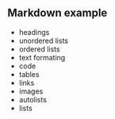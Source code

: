 ## Markdown example


- headings
- unordered lists
- ordered lists
- text formating
- code
- tables
- links
- images
- autolists
- lists
